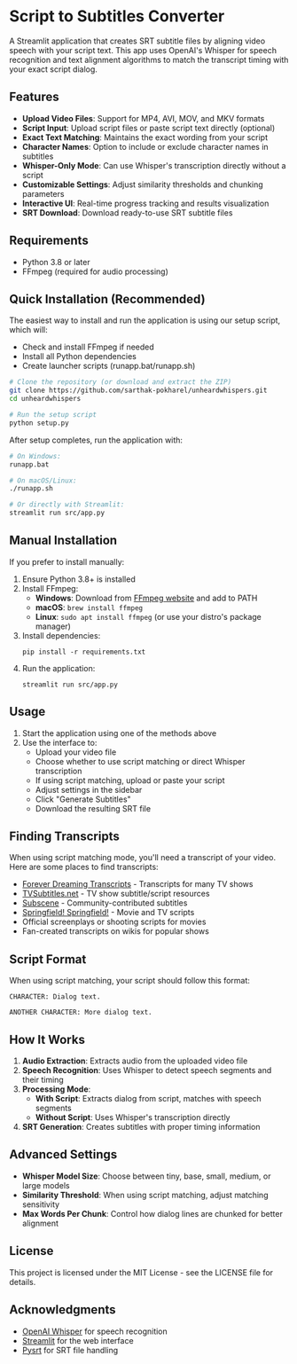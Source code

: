 # Script to Subtitles Converter

A Streamlit application that creates SRT subtitle files by aligning video speech with your script text. This app uses OpenAI's Whisper for speech recognition and text alignment algorithms to match the transcript timing with your exact script dialog.

## Features

- **Upload Video Files**: Support for MP4, AVI, MOV, and MKV formats
- **Script Input**: Upload script files or paste script text directly (optional)
- **Exact Text Matching**: Maintains the exact wording from your script
- **Character Names**: Option to include or exclude character names in subtitles
- **Whisper-Only Mode**: Can use Whisper's transcription directly without a script
- **Customizable Settings**: Adjust similarity thresholds and chunking parameters
- **Interactive UI**: Real-time progress tracking and results visualization
- **SRT Download**: Download ready-to-use SRT subtitle files

## Requirements

- Python 3.8 or later
- FFmpeg (required for audio processing)

## Quick Installation (Recommended)

The easiest way to install and run the application is using our setup script, which will:
- Check and install FFmpeg if needed
- Install all Python dependencies
- Create launcher scripts (runapp.bat/runapp.sh)

```bash
# Clone the repository (or download and extract the ZIP)
git clone https://github.com/sarthak-pokharel/unheardwhispers.git
cd unheardwhispers

# Run the setup script
python setup.py
```

After setup completes, run the application with:
```bash
# On Windows:
runapp.bat

# On macOS/Linux:
./runapp.sh

# Or directly with Streamlit:
streamlit run src/app.py
```

## Manual Installation

If you prefer to install manually:

1. Ensure Python 3.8+ is installed
2. Install FFmpeg:
   - **Windows**: Download from [FFmpeg website](https://ffmpeg.org/download.html) and add to PATH
   - **macOS**: `brew install ffmpeg`
   - **Linux**: `sudo apt install ffmpeg` (or use your distro's package manager)
3. Install dependencies:
   ```
   pip install -r requirements.txt
   ```
4. Run the application:
   ```
   streamlit run src/app.py
   ```

## Usage

1. Start the application using one of the methods above
2. Use the interface to:
   - Upload your video file
   - Choose whether to use script matching or direct Whisper transcription
   - If using script matching, upload or paste your script
   - Adjust settings in the sidebar
   - Click "Generate Subtitles"
   - Download the resulting SRT file

## Finding Transcripts

When using script matching mode, you'll need a transcript of your video. Here are some places to find transcripts:

- [Forever Dreaming Transcripts](http://transcripts.foreverdreaming.org/) - Transcripts for many TV shows
- [TVSubtitles.net](http://www.tvsubtitles.net/) - TV show subtitle/script resources
- [Subscene](https://subscene.com/) - Community-contributed subtitles
- [Springfield! Springfield!](https://www.springfieldspringfield.co.uk/) - Movie and TV scripts
- Official screenplays or shooting scripts for movies
- Fan-created transcripts on wikis for popular shows

## Script Format

When using script matching, your script should follow this format:

```
CHARACTER: Dialog text.

ANOTHER CHARACTER: More dialog text.
```

## How It Works

1. **Audio Extraction**: Extracts audio from the uploaded video file
2. **Speech Recognition**: Uses Whisper to detect speech segments and their timing
3. **Processing Mode**:
   - **With Script**: Extracts dialog from script, matches with speech segments
   - **Without Script**: Uses Whisper's transcription directly
4. **SRT Generation**: Creates subtitles with proper timing information

## Advanced Settings

- **Whisper Model Size**: Choose between tiny, base, small, medium, or large models
- **Similarity Threshold**: When using script matching, adjust matching sensitivity
- **Max Words Per Chunk**: Control how dialog lines are chunked for better alignment

## License

This project is licensed under the MIT License - see the LICENSE file for details.

## Acknowledgments

- [OpenAI Whisper](https://github.com/openai/whisper) for speech recognition
- [Streamlit](https://streamlit.io/) for the web interface
- [Pysrt](https://github.com/byroot/pysrt) for SRT file handling 